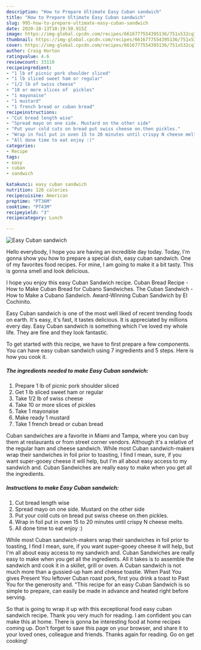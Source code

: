 ```yaml
---
description: "How to Prepare Ultimate Easy Cuban sandwich"
title: "How to Prepare Ultimate Easy Cuban sandwich"
slug: 995-how-to-prepare-ultimate-easy-cuban-sandwich
date: 2020-10-13T10:19:50.915Z
image: https://img-global.cpcdn.com/recipes/6616777554395136/751x532cq70/easy-cuban-sandwich-recipe-main-photo.jpg
thumbnail: https://img-global.cpcdn.com/recipes/6616777554395136/751x532cq70/easy-cuban-sandwich-recipe-main-photo.jpg
cover: https://img-global.cpcdn.com/recipes/6616777554395136/751x532cq70/easy-cuban-sandwich-recipe-main-photo.jpg
author: Craig Horton
ratingvalue: 4.6
reviewcount: 33110
recipeingredient:
- "1 lb of picnic pork shoulder sliced"
- "1 lb sliced sweet ham or regular"
- "1/2 lb of swiss cheese"
- "10 or more slices of  pickles"
- "1 mayonaise"
- "1 mustard"
- "1 french bread or cuban bread"
recipeinstructions:
- "Cut bread length wise"
- "Spread mayo on one side. Mustard on the other side"
- "Put your cold cuts on bread put swiss cheese on.then pickles."
- "Wrap in foil put in oven 15 to 20 minutes until crispy N cheese melts."
- "All done time to eat enjoy :)"
categories:
- Recipe
tags:
- easy
- cuban
- sandwich

katakunci: easy cuban sandwich 
nutrition: 128 calories
recipecuisine: American
preptime: "PT36M"
cooktime: "PT43M"
recipeyield: "3"
recipecategory: Lunch

---
```



![Easy Cuban sandwich](https://img-global.cpcdn.com/recipes/6616777554395136/751x532cq70/easy-cuban-sandwich-recipe-main-photo.jpg)

Hello everybody, I hope you are having an incredible day today. Today, I'm gonna show you how to prepare a special dish, easy cuban sandwich. One of my favorites food recipes. For mine, I am going to make it a bit tasty. This is gonna smell and look delicious.

I hope you enjoy this easy Cuban Sandwich recipe. Cuban Bread Recipe - How to Make Cuban Bread for Cubano Sandwiches. The Cuban Sandwich - How to Make a Cubano Sandwich. Award-Winning Cuban Sandwich by El Cochinito.

Easy Cuban sandwich is one of the most well liked of recent trending foods on earth. It's easy, it's fast, it tastes delicious. It is appreciated by millions every day. Easy Cuban sandwich is something which I've loved my whole life. They are fine and they look fantastic.


To get started with this recipe, we have to first prepare a few components. You can have easy cuban sandwich using 7 ingredients and 5 steps. Here is how you cook it.

<!--inarticleads1-->

##### The ingredients needed to make Easy Cuban sandwich:

1. Prepare 1 lb of picnic pork shoulder sliced
1. Get 1 lb sliced sweet ham or regular
1. Take 1/2 lb of swiss cheese
1. Take 10 or more slices of  pickles
1. Take 1 mayonaise
1. Make ready 1 mustard
1. Take 1 french bread or cuban bread


Cuban sandwiches are a favorite in Miami and Tampa, where you can buy them at restaurants or from street corner vendors. Although it&#39;s a relative of the regular ham and cheese sandwich. While most Cuban sandwich-makers wrap their sandwiches in foil prior to toasting, I find I mean, sure, if you want super-gooey cheese it will help, but I&#39;m all about easy access to my sandwich and. Cuban Sandwiches are really easy to make when you get all the ingredients. 

<!--inarticleads2-->

##### Instructions to make Easy Cuban sandwich:

1. Cut bread length wise
1. Spread mayo on one side. Mustard on the other side
1. Put your cold cuts on bread put swiss cheese on.then pickles.
1. Wrap in foil put in oven 15 to 20 minutes until crispy N cheese melts.
1. All done time to eat enjoy :)


While most Cuban sandwich-makers wrap their sandwiches in foil prior to toasting, I find I mean, sure, if you want super-gooey cheese it will help, but I&#39;m all about easy access to my sandwich and. Cuban Sandwiches are really easy to make when you get all the ingredients. All it takes is to assemble the sandwich and cook it in a skillet, grill or oven. A Cuban sandwich is not much more than a gussied-up ham and cheese toastie. When Past You gives Present You leftover Cuban roast pork, first you drink a toast to Past You for the generosity and. &#34;This recipe for an easy Cuban Sandwich is so simple to prepare, can easily be made in advance and heated right before serving. 

So that is going to wrap it up with this exceptional food easy cuban sandwich recipe. Thank you very much for reading. I am confident you can make this at home. There is gonna be interesting food at home recipes coming up. Don't forget to save this page on your browser, and share it to your loved ones, colleague and friends. Thanks again for reading. Go on get cooking!

